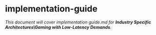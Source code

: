 # implementation-guide

_This document will cover implementation guide.md for **Industry Specific Architectures\Gaming with Low-Latency Demands**._
